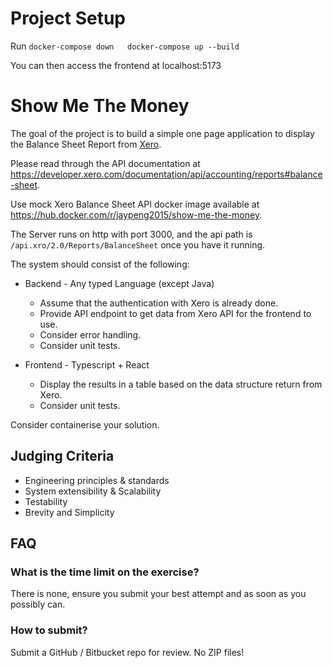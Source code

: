 # Project Setup

Run
`docker-compose down  
docker-compose up --build`

You can then access the frontend at localhost:5173

# Show Me The Money

The goal of the project is to build a simple one page application to display the Balance Sheet Report from [Xero](https://www.xero.com/au/).

Please read through the API documentation at https://developer.xero.com/documentation/api/accounting/reports#balance-sheet.

Use mock Xero Balance Sheet API docker image available at https://hub.docker.com/r/jaypeng2015/show-me-the-money.

The Server runs on http with port 3000, and the api path is `/api.xro/2.0/Reports/BalanceSheet` once you have it running.

The system should consist of the following:

- Backend - Any typed Language (except Java)

  - Assume that the authentication with Xero is already done.
  - Provide API endpoint to get data from Xero API for the frontend to use.
  - Consider error handling.
  - Consider unit tests.

- Frontend - Typescript + React
  - Display the results in a table based on the data structure return from Xero.
  - Consider unit tests.

Consider containerise your solution.

## Judging Criteria

- Engineering principles & standards
- System extensibility & Scalability
- Testability
- Brevity and Simplicity

## FAQ

### What is the time limit on the exercise?

There is none, ensure you submit your best attempt and as soon as you possibly can.

### How to submit?

Submit a GitHub / Bitbucket repo for review. No ZIP files!
